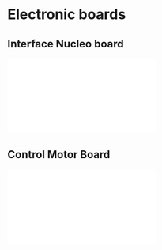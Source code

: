 # Electronic boards

## Interface Nucleo board

![GeiCarArchiceture](./figures/Interface_Carte_Nucleo_2.pdf)

## Control Motor Board 

![GeiCarArchiceture](./figures/Carte_Commande_Moteur.pdf)